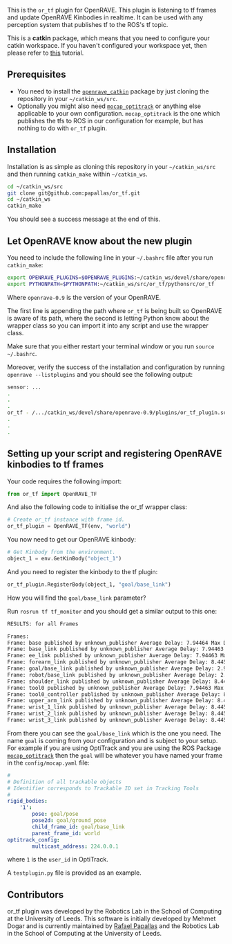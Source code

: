 This is the `or_tf` plugin for OpenRAVE. This plugin is listening to
tf frames and update OpenRAVE Kinbodies in realtime. It can be used with
any perception system that publishes tf to the ROS's tf topic.

This is a **catkin** package, which means that you need to configure your catkin workspace. If you haven't configured your workspace yet, then please refer to [this](http://wiki.ros.org/catkin/Tutorials/create_a_workspace) tutorial.

## Prerequisites
- You need to install the [`openrave_catkin`](https://github.com/personalrobotics/openrave_catkin) package by just cloning the repository in your `~/catkin_ws/src`.
- Optionally you might also need [`mocap_optitrack`](https://github.com/ros-drivers/mocap_optitrack) or anything else applicable to your own configuration. `mocap_optitrack` is the
one which publishes the tfs to ROS in our configuration for example, but has nothing to do with `or_tf` plugin.

## Installation
Installation is as simple as cloning this repository in your `~/catkin_ws/src` and then
running `catkin_make` within `~/catkin_ws`.

```bash
cd ~/catkin_ws/src
git clone git@github.com:papallas/or_tf.git
cd ~/catkin_ws
catkin_make
```

You should see a success message at the end of this.

## Let OpenRAVE know about the new plugin
You need to include the following line in your `~/.bashrc` file after you run `catkin_make`:
```bash
export OPENRAVE_PLUGINS=$OPENRAVE_PLUGINS:~/catkin_ws/devel/share/openrave-0.9/plugins
export PYTHONPATH=$PYTHONPATH:~/catkin_ws/src/or_tf/pythonsrc/or_tf
```
Where `openrave-0.9` is the version of your OpenRAVE.

The first line is appending the path where `or_tf` is being built so OpenRAVE is
aware of its path, where the second is letting Python know about the wrapper class
so you can import it into any script and use the wrapper class.

Make sure that you either restart your terminal window or you run `source ~/.bashrc`.

Moreover, verify the success of the installation and configuration by running `openrave --listplugins` and
you should see the following output:
```bash
sensor: ...
.
.
.
or_tf - /.../catkin_ws/devel/share/openrave-0.9/plugins/or_tf_plugin.so
.
.
.
```

## Setting up your script and registering OpenRAVE kinbodies to tf frames
Your code requires the following import:
```python
from or_tf import OpenRAVE_TF
```

And also the following code to initialise the or_tf wrapper class:
```python
# Create or_tf instance with frame id.
or_tf_plugin = OpenRAVE_TF(env, "world")
```

You now need to get our OpenRAVE kinbody:
```python
# Get Kinbody from the environment.
object_1 = env.GetKinBody("object_1")
```

And you need to register the kinbody to the tf plugin:
```python
or_tf_plugin.RegisterBody(object_1, "goal/base_link")
```

How you will find the `goal/base_link` parameter?

Run `rosrun tf tf_monitor` and you should get a similar output to this one:
```bash
RESULTS: for all Frames

Frames:
Frame: base published by unknown_publisher Average Delay: 7.94464 Max Delay: 7.96316
Frame: base_link published by unknown_publisher Average Delay: 7.94463 Max Delay: 7.96316
Frame: ee_link published by unknown_publisher Average Delay: 7.94463 Max Delay: 7.96316
Frame: forearm_link published by unknown_publisher Average Delay: 8.44579 Max Delay: 8.45808
Frame: goal/base_link published by unknown_publisher Average Delay: 2.97504 Max Delay: 2.9932
Frame: robot/base_link published by unknown_publisher Average Delay: 2.97725 Max Delay: 3.00143
Frame: shoulder_link published by unknown_publisher Average Delay: 8.4458 Max Delay: 8.45808
Frame: tool0 published by unknown_publisher Average Delay: 7.94463 Max Delay: 7.96316
Frame: tool0_controller published by unknown_publisher Average Delay: 8.44492 Max Delay: 8.45965
Frame: upper_arm_link published by unknown_publisher Average Delay: 8.4458 Max Delay: 8.45808
Frame: wrist_1_link published by unknown_publisher Average Delay: 8.4458 Max Delay: 8.45808
Frame: wrist_2_link published by unknown_publisher Average Delay: 8.4458 Max Delay: 8.45808
Frame: wrist_3_link published by unknown_publisher Average Delay: 8.4458 Max Delay: 8.45808
```

From there you can see the `goal/base_link` which is the one you need. The name `goal`
is coming from your configuration and is subject to your setup. For example if you are
using OptiTrack and you are using the ROS Package [`mocap_optitrack`](http://wiki.ros.org/mocap_optitrack)
then the `goal` will be whatever you have named your frame in the `config/mocap.yaml` file:
```yaml
#
# Definition of all trackable objects
# Identifier corresponds to Trackable ID set in Tracking Tools
#
rigid_bodies:
    '1':
        pose: goal/pose
        pose2d: goal/ground_pose
        child_frame_id: goal/base_link
        parent_frame_id: world
optitrack_config:
        multicast_address: 224.0.0.1
```

where `1` is the `user_id` in OptiTrack.

A `testplugin.py` file is provided as an example.

## Contributors
or_tf plugin was developed by the Robotics Lab in the School of Computing at
the University of Leeds. This software is initially developed by Mehmet Dogar
and is currently maintained by [Rafael Papallas](https://github.com/papallas)
and the Robotics Lab in the School of Computing at
the University of Leeds.
